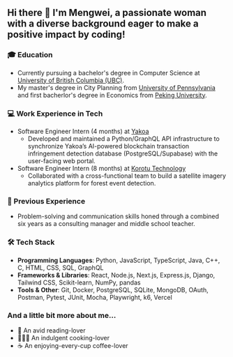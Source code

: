 ## Hi there 👋 I'm Mengwei, a passionate woman with a diverse background eager to make a positive impact by coding!

### 🎓 Education
- Currently pursuing a bachelor's degree in Computer Science at [University of British Columbia (UBC)](https://www.timeshighereducation.com/world-university-rankings/university-british-columbia).
- My master's degree in City Planning from [University of Pennsylvania](https://www.timeshighereducation.com/world-university-rankings/university-pennsylvania) and first bacherlor's degree in Economics from [Peking University](https://www.timeshighereducation.com/world-university-rankings/peking-university).

### 💻 Work Experience in Tech
- Software Engineer Intern (4 months) at [Yakoa](https://www.yakoa.io/)
  - Developed and maintained a Python/GraphQL API infrastructure to synchronize Yakoa’s AI-powered blockchain transaction infringement detection database (PostgreSQL/Supabase) with the user-facing web portal.
- Software Engineer Intern (8 months) at [Korotu Technology](https://www.korotu.com/)
  - Collaborated with a cross-functional team to build a satellite imagery analytics platform for forest event detection.

### 💼 Previous Experience
- Problem-solving and communication skills honed through a combined six years as a consulting manager and middle school teacher.

### 🛠️ Tech Stack

- **Programming Languages**: Python, JavaScript, TypeScript, Java, C++, C, HTML, CSS, SQL, GraphQL
- **Frameworks & Libraries**: React, Node.js, Next.js, Express.js, Django, Tailwind CSS, Scikit-learn, NumPy, pandas
- **Tools & Other**: Git, Docker, PostgreSQL, SQLite, MongoDB, OAuth, Postman, Pytest, JUnit, Mocha, Playwright, k6, Vercel

### And a little bit more about me...
- 📖 An avid reading-lover
- 👩🏻‍🍳 An indulgent cooking-lover
- ☕️ An enjoying-every-cup coffee-lover
  
<!--
**mengweij/mengweij** is a ✨ _special_ ✨ repository because its `README.md` (this file) appears on your GitHub profile.

Here are some ideas to get you started:

- 🔭 I’m currently working on ...
- 🌱 I’m currently learning ...
- 👯 I’m looking to collaborate on ...
- 🤔 I’m looking for help with ...
- 💬 Ask me about ...
- 📫 How to reach me: ...
- 😄 Pronouns: ...
- ⚡ Fun fact: ...
-->
